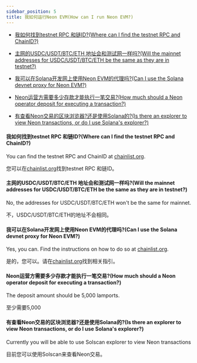 ```yaml
---
sidebar_position: 5
title: 我如何运行Neon EVM(How can I run Neon EVM?)
---
```


- [我如何找到testnet RPC 和链ID?(Where can I find the testnet RPC and ChainID?)](#我如何找到testnet-rpc-和链idwhere-can-i-find-the-testnet-rpc-and-chainid)

- [主网的USDC/USDT/BTC/ETH 地址会和测试网一样吗?(Will the mainnet addresses for USDC/USDT/BTC/ETH be the same as they are in testnet?)](#主网的usdcusdtbtceth-地址会和测试网一样吗will-the-mainnet-addresses-for-usdcusdtbtceth-be-the-same-as-they-are-in-testnet)

- [我可以在Solana开发网上使用Neon EVM的代理吗?(Can I use the Solana devnet proxy for Neon EVM?)](#我可以在solana开发网上使用neon-evm的代理吗can-i-use-the-solana-devnet-proxy-for-neon-evm)

- [Neon运营方需要多少存款才能执行一笔交易?(How much should a Neon operator deposit for executing a transaction?)](#neon运营方需要多少存款才能执行一笔交易how-much-should-a-neon-operator-deposit-for-executing-a-transaction)

- [有查看Neon交易的区块浏览器?还是使用Solana的?(Is there an explorer to view Neon transactions, or do I use Solana's explorer?)](#有查看neon交易的区块浏览器还是使用solana的is-there-an-explorer-to-view-neon-transactions-or-do-i-use-solanas-explorer)

#### 我如何找到testnet RPC 和链ID?(Where can I find the testnet RPC and ChainID?)

You can find the testnet RPC and ChainID at [chainlist.org](https://chainlist.org/).

您可以在[chainlist.org](https://chainlist.org/)找到testnet RPC 和链ID。

#### 主网的USDC/USDT/BTC/ETH 地址会和测试网一样吗?(Will the mainnet addresses for USDC/USDT/BTC/ETH be the same as they are in testnet?)

No, the addresses for USDC/USDT/BTC/ETH won't be the same for mainnet.

不，USDC/USDT/BTC/ETH的地址不会相同。

#### 我可以在Solana开发网上使用Neon EVM的代理吗?(Can I use the Solana devnet proxy for Neon EVM?)

Yes, you can. Find the instructions on how to do so at [chainlist.org](https://chainlist.org/).

是的，您可以。请在[chainlist.org](https://chainlist.org/)找到相关指引。

#### Neon运营方需要多少存款才能执行一笔交易?(How much should a Neon operator deposit for executing a transaction?)

The deposit amount should be 5,000 lamports.

至少需要5,000

#### 有查看Neon交易的区块浏览器?还是使用Solana的?(Is there an explorer to view Neon transactions, or do I use Solana's explorer?)

Currently you will be able to use Solscan explorer to view Neon transactions

目前您可以使用Solscan来查看Neon交易。